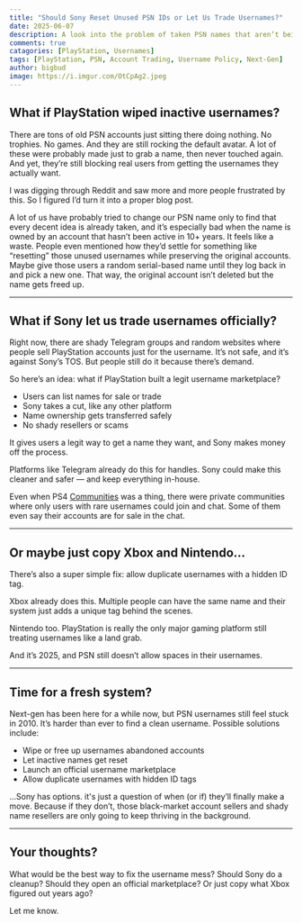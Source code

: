 ```yaml
---
title: "Should Sony Reset Unused PSN IDs or Let Us Trade Usernames?"
date: 2025-06-07
description: A look into the problem of taken PSN names that aren’t being used, and how Sony could fix it. This blog talks about old accounts, shady username trading sites, and ideas like a reset system, trading feature, or username tags like Xbox uses.
comments: true
catagories: [PlayStation, Usernames]
tags: [PlayStation, PSN, Account Trading, Username Policy, Next-Gen]
author: bigbud
image: https://i.imgur.com/OtCpAg2.jpeg
---
```

## What if PlayStation wiped inactive usernames?

There are tons of old PSN accounts just sitting there doing nothing. No trophies. No games. And they are still rocking the default avatar. A lot of these were probably made just to grab a name, then never touched again. And yet, they’re still blocking real users from getting the usernames they actually want.

I was digging through Reddit and saw more and more people frustrated by this. So I figured I’d turn it into a proper blog post.

A lot of us have probably tried to change our PSN name only to find that every decent idea is already taken, and it’s especially bad when the name is owned by an account that hasn’t been active in 10+ years. It feels like a waste. People even mentioned how they’d settle for something like “resetting” those unused usernames while preserving the original accounts. Maybe give those users a random serial-based name until they log back in and pick a new one. That way, the original account isn’t deleted but the name gets freed up.

---

## What if Sony let us trade usernames officially?

Right now, there are shady Telegram groups and random websites where people sell PlayStation accounts just for the username. It’s not safe, and it’s against Sony’s TOS. But people still do it because there’s demand.

So here’s an idea: what if PlayStation built a legit username marketplace?

- Users can list names for sale or trade  
- Sony takes a cut, like any other platform  
- Name ownership gets transferred safely
- No shady resellers or scams  

It gives users a legit way to get a name they want, and Sony makes money off the process.

Platforms like Telegram already do this for handles. Sony could make this cleaner and safer — and keep everything in-house.

Even when PS4 [Communities](https://youtu.be/mO_Xlpl36Oc) was a thing, there were private communities where only users with rare usernames could join and chat. Some of them even say their accounts are for sale in the chat.

---

## Or maybe just copy Xbox and Nintendo...

There’s also a super simple fix: allow duplicate usernames with a hidden ID tag.

Xbox already does this. Multiple people can have the same name and their system just adds a unique tag behind the scenes.

Nintendo too. PlayStation is really the only major gaming platform still treating usernames like a land grab.

And it’s 2025, and PSN still doesn’t allow spaces in their usernames.

---

## Time for a fresh system?

Next-gen has been here for a while now, but PSN usernames still feel stuck in 2010. It’s harder than ever to find a clean username. Possible solutions include:

- Wipe or free up usernames abandoned accounts
- Let inactive names get reset
- Launch an official username marketplace
- Allow duplicate usernames with hidden ID tags

...Sony has options. it's just a question of when (or if) they’ll finally make a move. Because if they don’t, those black-market account sellers and shady name resellers are only going to keep thriving in the background.

---

## Your thoughts?

What would be the best way to fix the username mess? Should Sony do a cleanup? Should they open an official marketplace? Or just copy what Xbox figured out years ago?

Let me know.
